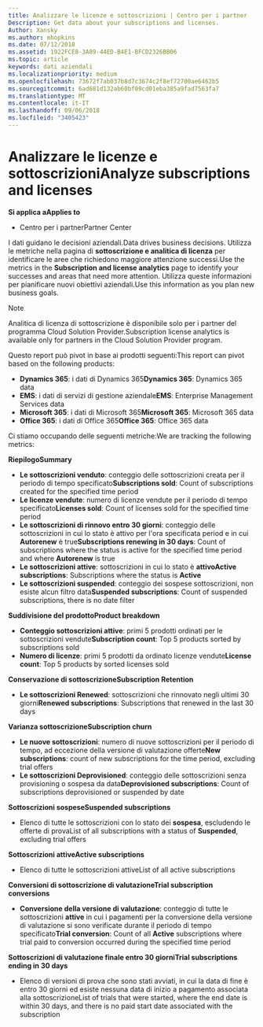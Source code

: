 ```yaml
---
title: Analizzare le licenze e sottoscrizioni | Centro per i partner
Description: Get data about your subscriptions and licenses.
Author: Xansky
ms.author: mhopkins
ms.date: 07/12/2018
ms.assetid: 1922FCE8-3A89-44ED-B4E1-BFCD2326BB06
ms.topic: article
keywords: dati aziendali
ms.localizationpriority: medium
ms.openlocfilehash: 73672f7ab037b8d7c3674c2f8ef72700ae6462b5
ms.sourcegitcommit: 6ad681d132ab60bf09cd01eba385a9fad7563fa7
ms.translationtype: MT
ms.contentlocale: it-IT
ms.lasthandoff: 09/06/2018
ms.locfileid: "3405423"
---
```

# <a name="analyze-subscriptions-and-licenses"></a><span data-ttu-id="20782-103">Analizzare le licenze e sottoscrizioni</span><span class="sxs-lookup"><span data-stu-id="20782-103">Analyze subscriptions and licenses</span></span> 

**<span data-ttu-id="20782-104">Si applica a</span><span class="sxs-lookup"><span data-stu-id="20782-104">Applies to</span></span>**
- <span data-ttu-id="20782-105">Centro per i partner</span><span class="sxs-lookup"><span data-stu-id="20782-105">Partner Center</span></span>

<span data-ttu-id="20782-106">I dati guidano le decisioni aziendali.</span><span class="sxs-lookup"><span data-stu-id="20782-106">Data drives business decisions.</span></span> <span data-ttu-id="20782-107">Utilizza le metriche nella pagina di **sottoscrizione e analitica di licenza** per identificare le aree che richiedono maggiore attenzione successi.</span><span class="sxs-lookup"><span data-stu-id="20782-107">Use the metrics in the **Subscription and license analytics** page to identify your successes and areas that need more attention.</span></span> <span data-ttu-id="20782-108">Utilizza queste informazioni per pianificare nuovi obiettivi aziendali.</span><span class="sxs-lookup"><span data-stu-id="20782-108">Use this information as you plan new business goals.</span></span>

> [!NOTE]
> <span data-ttu-id="20782-109">Analitica di licenza di sottoscrizione è disponibile solo per i partner del programma Cloud Solution Provider.</span><span class="sxs-lookup"><span data-stu-id="20782-109">Subscription license analytics is available only for partners in the Cloud Solution Provider program.</span></span>


<span data-ttu-id="20782-110">Questo report può pivot in base ai prodotti seguenti:</span><span class="sxs-lookup"><span data-stu-id="20782-110">This report can pivot based on the following products:</span></span>

 - <span data-ttu-id="20782-111">**Dynamics 365**: i dati di Dynamics 365</span><span class="sxs-lookup"><span data-stu-id="20782-111">**Dynamics 365**: Dynamics 365 data</span></span>  
 - <span data-ttu-id="20782-112">**EMS**: i dati di servizi di gestione aziendale</span><span class="sxs-lookup"><span data-stu-id="20782-112">**EMS**: Enterprise Management Services data</span></span>  
 - <span data-ttu-id="20782-113">**Microsoft 365**: i dati di Microsoft 365</span><span class="sxs-lookup"><span data-stu-id="20782-113">**Microsoft 365**: Microsoft 365 data</span></span>  
 - <span data-ttu-id="20782-114">**Office 365**: i dati di Office 365</span><span class="sxs-lookup"><span data-stu-id="20782-114">**Office 365**: Office 365 data</span></span>  


<span data-ttu-id="20782-115">Ci stiamo occupando delle seguenti metriche:</span><span class="sxs-lookup"><span data-stu-id="20782-115">We are tracking the following metrics:</span></span>

**<span data-ttu-id="20782-116">Riepilogo</span><span class="sxs-lookup"><span data-stu-id="20782-116">Summary</span></span>**  
 - <span data-ttu-id="20782-117">**Le sottoscrizioni venduto**: conteggio delle sottoscrizioni creata per il periodo di tempo specificato</span><span class="sxs-lookup"><span data-stu-id="20782-117">**Subscriptions sold**: Count of subscriptions created for the specified time period</span></span>  
 - <span data-ttu-id="20782-118">**Le licenze vendute**: numero di licenze vendute per il periodo di tempo specificato</span><span class="sxs-lookup"><span data-stu-id="20782-118">**Licenses sold**: Count of licenses sold for the specified time period</span></span>   
 - <span data-ttu-id="20782-119">**Le sottoscrizioni di rinnovo entro 30 giorni**: conteggio delle sottoscrizioni in cui lo stato è attivo per l'ora specificata period e in cui **Autorenew** è true</span><span class="sxs-lookup"><span data-stu-id="20782-119">**Subscriptions renewing in 30 days**: Count of subscriptions where the status is active for the specified time period and where **Autorenew** is true</span></span>
 - <span data-ttu-id="20782-120">**Le sottoscrizioni attive**: sottoscrizioni in cui lo stato è **attivo**</span><span class="sxs-lookup"><span data-stu-id="20782-120">**Active subscriptions**: Subscriptions where the status is **Active**</span></span>  
 - <span data-ttu-id="20782-121">**Le sottoscrizioni suspended**: conteggio dei sospese sottoscrizioni, non esiste alcun filtro data</span><span class="sxs-lookup"><span data-stu-id="20782-121">**Suspended subscriptions**: Count of suspended subscriptions, there is no date filter</span></span>  

**<span data-ttu-id="20782-122">Suddivisione del prodotto</span><span class="sxs-lookup"><span data-stu-id="20782-122">Product breakdown</span></span>**  
 - <span data-ttu-id="20782-123">**Conteggio sottoscrizioni attive**: primi 5 prodotti ordinati per le sottoscrizioni vendute</span><span class="sxs-lookup"><span data-stu-id="20782-123">**Subscription count**: Top 5 products sorted by subscriptions sold</span></span>  
 - <span data-ttu-id="20782-124">**Numero di licenze**: primi 5 prodotti da ordinato licenze vendute</span><span class="sxs-lookup"><span data-stu-id="20782-124">**License count**: Top 5 products by sorted licenses sold</span></span>

**<span data-ttu-id="20782-125">Conservazione di sottoscrizione</span><span class="sxs-lookup"><span data-stu-id="20782-125">Subscription Retention</span></span>**
 - <span data-ttu-id="20782-126">**Le sottoscrizioni Renewed**: sottoscrizioni che rinnovato negli ultimi 30 giorni</span><span class="sxs-lookup"><span data-stu-id="20782-126">**Renewed subscriptions**: Subscriptions that renewed in the last 30 days</span></span>  

**<span data-ttu-id="20782-127">Varianza sottoscrizione</span><span class="sxs-lookup"><span data-stu-id="20782-127">Subscription churn</span></span>**  
 - <span data-ttu-id="20782-128">**Le nuove sottoscrizioni**: numero di nuove sottoscrizioni per il periodo di tempo, ad eccezione della versione di valutazione offerte</span><span class="sxs-lookup"><span data-stu-id="20782-128">**New subscriptions**: count of new subscriptions for the time period, excluding trial offers</span></span>  
 - <span data-ttu-id="20782-129">**Le sottoscrizioni Deprovisioned**: conteggio delle sottoscrizioni senza provisioning o sospesa da data</span><span class="sxs-lookup"><span data-stu-id="20782-129">**Deprovisioned subscriptions**: Count of subscriptions deprovisioned or suspended by date</span></span>  

**<span data-ttu-id="20782-130">Sottoscrizioni sospese</span><span class="sxs-lookup"><span data-stu-id="20782-130">Suspended subscriptions</span></span>**  
 - <span data-ttu-id="20782-131">Elenco di tutte le sottoscrizioni con lo stato dei **sospesa**, escludendo le offerte di prova</span><span class="sxs-lookup"><span data-stu-id="20782-131">List of all subscriptions with a status of **Suspended**, excluding trial offers</span></span>  
  
**<span data-ttu-id="20782-132">Sottoscrizioni attive</span><span class="sxs-lookup"><span data-stu-id="20782-132">Active subscriptions</span></span>**
 - <span data-ttu-id="20782-133">Elenco di tutte le sottoscrizioni attive</span><span class="sxs-lookup"><span data-stu-id="20782-133">List of all active subscriptions</span></span>  

**<span data-ttu-id="20782-134">Conversioni di sottoscrizione di valutazione</span><span class="sxs-lookup"><span data-stu-id="20782-134">Trial subscription conversions</span></span>**  
 - <span data-ttu-id="20782-135">**Conversione della versione di valutazione**: conteggio di tutte le sottoscrizioni **attive** in cui i pagamenti per la conversione della versione di valutazione si sono verificate durante il periodo di tempo specificato</span><span class="sxs-lookup"><span data-stu-id="20782-135">**Trial conversion**: Count of all **Active** subscriptions where trial paid to conversion occurred during the specified time period</span></span>  

**<span data-ttu-id="20782-136">Sottoscrizioni di valutazione finale entro 30 giorni</span><span class="sxs-lookup"><span data-stu-id="20782-136">Trial subscriptions ending in 30 days</span></span>**  
 - <span data-ttu-id="20782-137">Elenco di versioni di prova che sono stati avviati, in cui la data di fine è entro 30 giorni ed esiste nessuna data di inizio a pagamento associata alla sottoscrizione</span><span class="sxs-lookup"><span data-stu-id="20782-137">List of trials that were started, where the end date is within 30 days, and there is no paid start date associated with the subscription</span></span>  

  